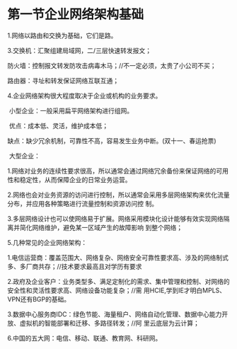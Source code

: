 # 第一节企业网络架构基础

1.网络以路由和交换为基础，它们是路。

3.交换机：汇聚组建局域网，二/三层快速转发报文；

   防火墙：控制报文转发防攻击病毒木马；//不一定必须，太贵了小公司不买；

   路由器：寻址和转发保证网络互联互通；

4.企业网络架构很大程度取决于企业或机构的业务要求。

​	小型企业：一般采用扁平网络架构进行组网。

​		优点：成本低、灵活，维护成本低；

​		缺点：缺少冗余机制，可靠性不高，容易发生业务中断。(双十一、春运抢票)

​	大型企业：

​	1.网络对业务的连续性要求很高，所以通常会通过网络冗余备份来保证网络的可用性和稳定性，从而保障企业的日常业务运营。

​	2.网络也会对业务资源的访问进行控制，所以通常会采用多层网络架构来优化流量分布，并应用各种策略进行流量控制和资源访问控	制。

​	3.多层网络设计也可以使网络易于扩展。网络采用模块化设计能够有效实现网络隔离并简化网络维护，避免某一区域产生的故障影响	到整个网络；

5.几种常见的企业网络架构：

​	1.电信运营商：覆盖范围大、网络复杂、网络安全可靠性要求高、涉及的网络制式多、多厂商共存；//技术要求最高且对学历有要求

​	2.政府及企业客户：业务类型多、满足定制化的需求、集中管理和控制、对网络的安全性和灵活性要求高、网络设备功能复杂；//需	用HCIE,学到IE才明白MPLS、VPN还有BGP的基础。

​	3.数据中心服务商IDC：绿色节能、海量租户、网络自动化管理、数据中心能力开放、虚拟机的智能部署和迁移、多路径转发；//阿	里云底层为云计算；

6.中国的五大网：电信、移动、联通、教育网、科研网。

